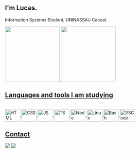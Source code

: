 ## I'm Lucas.

Information Systems Student, UNINASSAU Cacoal.

<div>
    <a href="https://github.com/lucascampolimm">
    <img height="180em" src="https://github-readme-stats.vercel.app/api?username=lucascampolimm&show_icons=true&theme=dark&include_all_commits=true&count_private=true"/>
    <img height="180em" src="https://github-readme-stats.vercel.app/api/top-langs/?username=lucascampolimm&hide_progress=true&langs_count=7&theme=dark"/>


</div>

## Languages and tools I am studying
 
<div style="display: inline_block"><br>
    <img align="center" alt="HTML" height="40" width="50" <img src="https://cdn.jsdelivr.net/gh/devicons/devicon/icons/html5/html5-original.svg">
    <img align="center" alt="CSS" height="40" width="50" <img src="https://cdn.jsdelivr.net/gh/devicons/devicon/icons/css3/css3-original.svg">
    <img align="center" alt="JS" height="40" width="50" <img src="https://cdn.jsdelivr.net/gh/devicons/devicon/icons/javascript/javascript-original.svg">
    <img align="center" alt="TS" height="40" width="50" <img src="https://cdn.jsdelivr.net/gh/devicons/devicon/icons/typescript/typescript-original.svg">
    <img align="center" alt="Node" height="40" width="50" <img src="https://cdn.jsdelivr.net/gh/devicons/devicon/icons/nodejs/nodejs-original.svg">
    <img align="center" alt="Linux" height="40" width="50" <img src="https://cdn.jsdelivr.net/gh/devicons/devicon/icons/linux/linux-original.svg">
    <img align="center" alt="Bash" height="40" width="50" <img src="https://cdn.jsdelivr.net/gh/devicons/devicon/icons/bash/bash-plain.svg">
    <img align="center" alt="VSCode" height="40" width="50" <img src="https://cdn.jsdelivr.net/gh/devicons/devicon/icons/vscode/vscode-original.svg">

</div>

 ## Contact
  
<div>  
    <a href="mailto:lucascampolim@protonmail.com" target="_blank"><img src="https://img.shields.io/badge/ProtonMail-8B89CC?style=for-the-badge&logo=protonmail&logoColor=white" target="_blank"></a>
    <a href="https://www.linkedin.com/in/lucascampolimm/" target="_blank"><img src="https://img.shields.io/badge/-LinkedIn-%230077B5?style=for-the-badge&logo=linkedin&logoColor=white" target="_blank"></a> 
</div>
